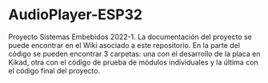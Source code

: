 # AudioPlayer-ESP32
Proyecto Sistemas Embebidos 2022-1. La documentación del proyecto se puede encontrar en el Wiki asociado a este repositorio. En la parte del código se pueden encontrar 3 carpetas: una con el desarrollo de la placa en Kikad, otra con el código de prueba de módulos individuales y la última con el código final del proyecto.
